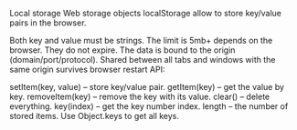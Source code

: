 Local storage
Web storage objects localStorage  allow to store key/value pairs in the browser.

Both key and value must be strings.
The limit is 5mb+ depends on the browser.
They do not expire.
The data is bound to the origin (domain/port/protocol).
Shared between all tabs and windows with the same origin
survives browser restart
API:

setItem(key, value) – store key/value pair.
getItem(key) – get the value by key.
removeItem(key) – remove the key with its value.
clear() – delete everything.
key(index) – get the key number index.
length – the number of stored items.
Use Object.keys to get all keys.